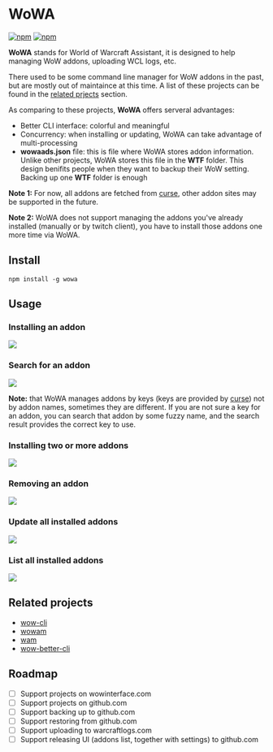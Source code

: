 # WoWA

[![npm](https://img.shields.io/npm/v/wowa.svg)](https://www.npmjs.com/package/wowa)
[![npm](https://img.shields.io/npm/l/wowa.svg)](https://github.com/antiwinter/wowa/blob/master/LICENSE)

**WoWA** stands for World of Warcraft Assistant, it is designed to help managing WoW addons, uploading WCL logs, etc.

There used to be some command line manager for WoW addons in the past, but are mostly out of maintaince at this time. A list of these projects can be found in the [related prjects](#related-projects) section.

As comparing to these projects, **WoWA** offers serveral advantages:

- Better CLI interface: colorful and meaningful
- Concurrency: when installing or updating, WoWA can take advantage of multi-processing
- **wowaads.json** file: this is file where WoWA stores addon information. Unlike other projects, WoWA stores this file in the **WTF** folder. This design benifits people when they want to backup their WoW setting. Backing up one **WTF** folder is enough

**Note 1:** For now, all addons are fetched from [curse](https://www.curseforge.com), other addon sites may be supported in the future.

**Note 2:** WoWA does not support managing the addons you've already installed (manually or by twitch client), you have to install those addons one more time via WoWA.

## Install

```
npm install -g wowa
```

## Usage

### Installing an addon

![](https://raw.githubusercontent.com/antiwinter/wowa/master/docs/ins1-min.gif)

### Search for an addon

![](https://raw.githubusercontent.com/antiwinter/wowa/master/docs/search-min.gif)

**Note:** that WoWA manages addons by keys (keys are provided by [curse](https://www.curseforge.com)) not by addon names, sometimes they are different. If you are not sure a key for an addon, you can search that addon by some fuzzy name, and the search result provides the correct key to use.

### Installing two or more addons

![](https://raw.githubusercontent.com/antiwinter/wowa/master/docs/ins2-min.gif)

### Removing an addon

![](https://raw.githubusercontent.com/antiwinter/wowa/master/docs/rm-min.gif)

### Update all installed addons

![](https://raw.githubusercontent.com/antiwinter/wowa/master/docs/update-min.gif)

### List all installed addons

![](https://raw.githubusercontent.com/antiwinter/wowa/master/docs/ls-min.gif)

## Related projects

- [wow-cli](https://github.com/zekesonxx/wow-cli)
- [wowam](https://github.com/acdtrx/wowam)
- [wam](https://github.com/Sumolari/WAM)
- [wow-better-cli](https://github.com/DayBr3ak/wow-better-cli)

## Roadmap

- [ ] Support projects on wowinterface.com
- [ ] Support projects on github.com
- [ ] Support backing up to github.com
- [ ] Support restoring from github.com
- [ ] Support uploading to warcraftlogs.com
- [ ] Support releasing UI (addons list, together with settings) to github.com
